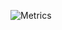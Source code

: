 ![Metrics](https://metrics.lecoq.io/MaximKing1?template=classic&base.hireable=true&achievements=1&notable=1&lines=1&code=1&sponsors=1&isocalendar=1&calendar=1&base=header%2C%20activity%2C%20community%2C%20repositories%2C%20metadata&base.indepth=false&base.hireable=true&base.skip=false&isocalendar=false&isocalendar.duration=full-year&lines=false&lines.sections=base&lines.repositories.limit=4&lines.history.limit=5&sponsors=false&sponsors.sections=goal%2C%20list%2C%20about&sponsors.past=false&sponsors.size=24&sponsors.title=Sponsor%20Me!&calendar=false&calendar.limit=2&achievements=false&achievements.threshold=C&achievements.secrets=true&achievements.display=detailed&achievements.limit=0&notable=false&notable.from=organization&notable.repositories=false&notable.indepth=false&notable.types=commit&notable.self=false&code=false&code.lines=12&code.load=400&code.days=3&code.visibility=public&config.timezone=Europe%2FLondon)

